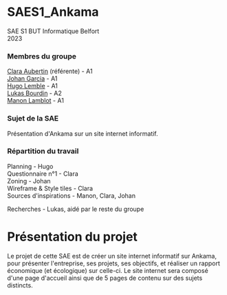 # SAES1_Ankama
SAE S1 BUT Informatique Belfort <br>
2023

### Membres du groupe
[Clara Aubertin](mailto:clara.aubertin@edu.univ-fcomte.fr) (référente) - A1 <br>
[Johan Garcia](mailto:johan.garcia@edu.univ-fcomte.fr) - A1 <br>
[Hugo Lemble](mailto:hugo.lemble@edu.univ-fcomte.fr) - A1 <br>
[Lukas Bourdin](mailto:lukas.bourdin@edu.univ-fcomte.fr) - A2 <br>
[Manon Lamblot](mailto:manon.lamblot@edu.univ-fcomte.fr) - A1 <br>

### Sujet de la SAE
Présentation d'Ankama sur un site internet informatif. <br>

### Répartition du travail

Planning - Hugo <br>
Questionnaire n°1 - Clara <br>
Zoning - Johan <br>
Wireframe & Style tiles - Clara <br>
Sources d'inspirations - Manon, Clara, Johan <br>

Recherches - Lukas, aidé par le reste du groupe <br>

# Présentation du projet

Le projet de cette SAE est de créer un site internet informatif sur Ankama, pour présenter l'entreprise, ses projets, ses objectifs, et réaliser un rapport économique (et écologique) sur celle-ci. Le site internet sera composé d'une page d'accueil ainsi que de 5 pages de contenu sur des sujets distincts.
